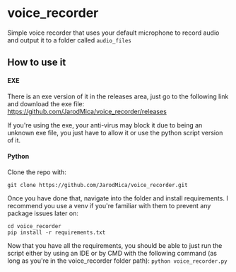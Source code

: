 # voice_recorder
Simple voice recorder that uses your default microphone to record audio and output it to a folder called ```audio_files```

## How to use it
#### EXE
There is an exe version of it in the releases area, just go to the following link and download the exe file: https://github.com/JarodMica/voice_recorder/releases

If you're using the exe, your anti-virus may block it due to being an unknown exe file, you just have to allow it or use the python script version of it.

#### Python
Clone the repo with:

```git clone https://github.com/JarodMica/voice_recorder.git```

Once you have done that, navigate into the folder and install requirements.  I recommend you use a venv if you're familiar with them to prevent any package issues later on:
```
cd voice_recorder
pip install -r requirements.txt
```

Now that you have all the requirements, you should be able to just run the script either by using an IDE or by CMD with the following command (as long as you're in the voice_recorder folder path):
```python voice_recorder.py```
